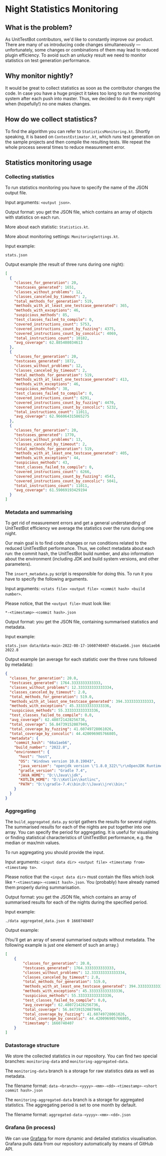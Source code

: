 # Night Statistics Monitoring

## What is the problem?

As UnitTestBot contributors, we'd like to constantly improve our product. There are many of us introducing code changes simultaneously — unfortunately, some changes or combinations of them may lead to reduced plugin efficiency. To avoid such an unlucky result we need to monitor statistics on test generation performance.

## Why monitor nightly?

It would be great to collect statistics as soon as the contributor changes the code. In case you have a huge project it takes too long to run the monitoring system after each push into master.
Thus, we decided to do it every night when (hopefully!) no one makes changes.

## How do we collect statistics?

To find the algorithm you can refer to `StatisticsMonitoring.kt`. Shortly speaking, it is based on `ContestEstimator.kt`, which runs test generation on the sample projects and then compile the resulting tests. We repeat the whole process several times to reduce measurement error.

## Statistics monitoring usage

### Collecting statistics

To run statistics monitoring you have to specify the name of the JSON output file.

Input arguments: `<output json>`.

Output format: you get the JSON file, which contains an array of objects with statistics on each run.

More about each statistic: `Statistics.kt`.

More about monitoring settings: `MonitoringSettings.kt`.

Input example:

```
stats.json
```

Output example (the result of three runs during one night):

```json
[
  {
    "classes_for_generation": 20,
    "testcases_generated": 1651,
    "classes_without_problems": 12,
    "classes_canceled_by_timeout": 2,
    "total_methods_for_generation": 519,
    "methods_with_at_least_one_testcase_generated": 365,
    "methods_with_exceptions": 46,
    "suspicious_methods": 85,
    "test_classes_failed_to_compile": 0,
    "covered_instructions_count": 5753,
    "covered_instructions_count_by_fuzzing": 4375,
    "covered_instructions_count_by_concolic": 4069,
    "total_instructions_count": 10182,
    "avg_coverage": 62.885408034613
  },
  {
    "classes_for_generation": 20,
    "testcases_generated": 1872,
    "classes_without_problems": 12,
    "classes_canceled_by_timeout": 2,
    "total_methods_for_generation": 519,
    "methods_with_at_least_one_testcase_generated": 413,
    "methods_with_exceptions": 46,
    "suspicious_methods": 38,
    "test_classes_failed_to_compile": 0,
    "covered_instructions_count": 6291,
    "covered_instructions_count_by_fuzzing": 4470,
    "covered_instructions_count_by_concolic": 5232,
    "total_instructions_count": 11011,
    "avg_coverage": 62.966064315865275
  },
  {
    "classes_for_generation": 20,
    "testcases_generated": 1770,
    "classes_without_problems": 13,
    "classes_canceled_by_timeout": 2,
    "total_methods_for_generation": 519,
    "methods_with_at_least_one_testcase_generated": 405,
    "methods_with_exceptions": 44,
    "suspicious_methods": 43,
    "test_classes_failed_to_compile": 0,
    "covered_instructions_count": 6266,
    "covered_instructions_count_by_fuzzing": 4543,
    "covered_instructions_count_by_concolic": 5041,
    "total_instructions_count": 11011,
    "avg_coverage": 61.59069193429194
  }
]
```

### Metadata and summarising

To get rid of measurement errors and get a general understanding of UnitTestBot efficiency we average the statistics over the runs during one night.

Our main goal is to find code changes or run conditions related to the reduced UnitTestBot performance. Thus, we collect metadata about each run: the commit hash, the UnitTestBot build number, and also information about the environment (including JDK and build system versions, and other parameters).

The `insert_metadata.py` script is responsible for doing this. To run it you have to specify the following arguments.

Input arguments: `<stats file> <output file> <commit hash> <build number>`.

Please notice, that the `<output file>` must look like:

`*-<timestamp>-<commit hash>.json`


Output format: you get the JSON file, containing summarised statistics and metadata.

Input example:
```
stats.json data/data-main-2022-08-17-1660740407-66a1aeb6.json 66a1aeb6 2022.8
```

Output example (an average for each statistic over the three runs followed by metadata):
```json
{
  "classes_for_generation": 20.0,
  "testcases_generated": 1764.3333333333333,
  "classes_without_problems": 12.333333333333334,
  "classes_canceled_by_timeout": 2.0,
  "total_methods_for_generation": 519.0,
  "methods_with_at_least_one_testcase_generated": 394.3333333333333,
  "methods_with_exceptions": 45.333333333333336,
  "suspicious_methods": 55.333333333333336,
  "test_classes_failed_to_compile": 0.0,
  "avg_coverage": 62.480721428256736,
  "total_coverage": 56.84739152087949,
  "total_coverage_by_fuzzing": 41.60749728061026,
  "total_coverage_by_concolic": 44.420096905766805,
  "metadata": {
    "commit_hash": "66a1aeb6",
    "build_number": "2022.8",
    "environment": {
      "host": "host",
      "OS": "Windows version 10.0.19043",
      "java_version": "openjdk version \"1.8.0_322\"\r\nOpenJDK Runtime Environment Corretto-8.322.06.1 (build 1.8.0_322-b06)\r\nOpenJDK 64-Bit Server VM Corretto-8.322.06.1 (build 25.322-b06, mixed mode)\r\n",
      "gradle_version": "Gradle 7.4",
      "JAVA_HOME": "D:\\Java\\jdk",
      "KOTLIN_HOME": "D:\\Kotlin\\kotlinc",
      "PATH": "D:\\gradle-7.4\\bin;D:\\Java\\jre\\bin;"
    }
  }
}
```

### Aggregating

The `build_aggregated_data.py` script gathers the results for several nights. The summarised results for each of the nights are put together into one array. You can specify the period for aggregating. It is useful for visualising or finding statistical characteristics of UnitTestBot performance, e.g. the median or max/min values.

To run aggregating you should provide the input.

Input arguments: `<input data dir> <output file> <timestamp from> <timestamp to>`.

Please notice that the `<input data dir>` must contain the files which look like `*-<timestamp>-<commit hash>.json`. You (probably) have already named them properly during summarisation.

Output format: you get the JSON file, which contains an array of summarised results for each of the nights during the specified period.

Input example:

```
./data aggregated_data.json 0 1660740407
```

Output example:

(You'll get an array of several summarised outputs without metadata. The following example is just one element of such an array.)

```json
[
    {
        "classes_for_generation": 20.0,
        "testcases_generated": 1764.3333333333333,
        "classes_without_problems": 12.333333333333334,
        "classes_canceled_by_timeout": 2.0,
        "total_methods_for_generation": 519.0,
        "methods_with_at_least_one_testcase_generated": 394.3333333333333,
        "methods_with_exceptions": 45.333333333333336,
        "suspicious_methods": 55.333333333333336,
        "test_classes_failed_to_compile": 0.0,
        "avg_coverage": 62.480721428256736,
        "total_coverage": 56.84739152087949,
        "total_coverage_by_fuzzing": 41.60749728061026,
        "total_coverage_by_concolic": 44.420096905766805,
        "timestamp": 1660740407
    }
]
```

### Datastorage structure

We store the collected statistics in our repository. You can find two special branches: `monitoring-data` and `monitoring-aggregated-data`.

The `monitoring-data` branch is a storage for raw statistics data as well as metadata.

The filename format: `data-<branch>-<yyyy>-<mm>-<dd>-<timestamp>-<short commit hash>.json`

The `monitoring-aggregated-data` branch is a storage for aggregated statistics. The aggregating period is set to one month by default.

The filename format: `aggregated-data-<yyyy>-<mm>-<dd>.json`

### Grafana (in process)

We can use [Grafana](https://monitoring.utbot.org) for more dynamic and detailed statistics visualisation. Grafana pulls data from our repository automatically by means of GitHub API.
